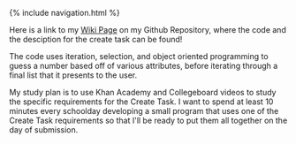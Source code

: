 {% include navigation.html %}

Here is a link to my [Wiki Page](https://replit.com/@valeriewilson256/smart-num-guesser#main.py) on my Github Repository, where the code and the desciption for the create task can be found! 

The code uses iteration, selection, and object oriented programming to guess a number based off of various attributes, before iterating through a final list that it presents to the user.

My study plan is to use Khan Academy and Collegeboard videos to study the specific requirements for the Create Task. I want to spend at least 10 minutes every schoolday developing a small program that uses one of the Create Task requirements so that I'll be ready to put them all together on the day of submission.
